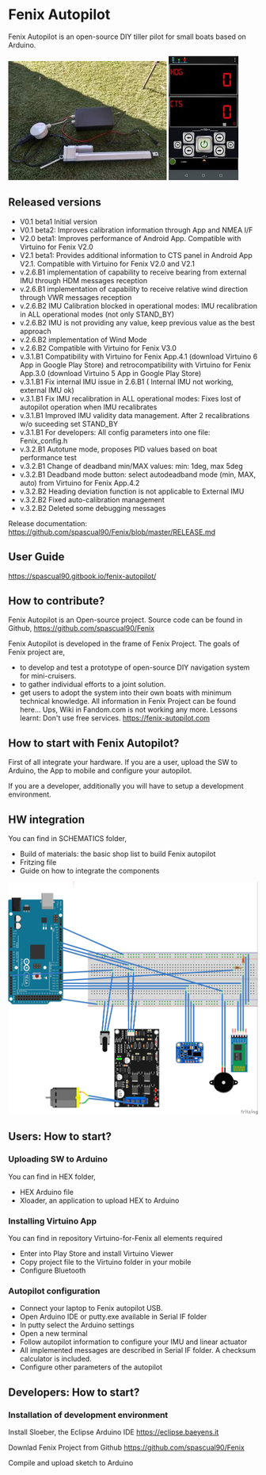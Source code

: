 # Fenix Autopilot
Fenix Autopilot is an open-source DIY tiller pilot for small boats based on Arduino.

<img alt="README-df951d2a.jpg" src="assets/README-df951d2a.jpg" width="" height="" >

<img alt="README-ddf88130.jpg" src="assets/README-ddf88130.jpg" width="" height="" >

## Released versions
- V0.1 beta1 Initial version
- V0.1 beta2: Improves calibration information through App and NMEA I/F
- V2.0 beta1: Improves performance of Android App.  Compatible with Virtuino for Fenix V2.0
- V2.1 beta1: Provides additional information to CTS panel in Android App V2.1. Compatible with Virtuino for Fenix V2.0 and V2.1
- v.2.6.B1 implementation of capability to receive bearing from external IMU through HDM messages reception
- v.2.6.B1 implementation of capability to receive relative wind direction through VWR messages reception
- v.2.6.B2 IMU Calibration blocked in operational modes: IMU recalibration in ALL operational modes (not only STAND_BY)
- v.2.6.B2 IMU is not providing any value, keep previous value as the best approach
- v.2.6.B2 implementation of Wind Mode
- v.2.6.B2 Compatible with Virtuino for Fenix V3.0
- v.3.1.B1 Compatibility with Virtuino for Fenix App.4.1 (download Virtuino 6 App in Google Play Store) and retrocompatibility with Virtuino for Fenix App.3.0 (download Virtuino 5 App in Google Play Store)
- v.3.1.B1 Fix internal IMU issue in 2.6.B1 ( Internal IMU not working, external IMU ok)
- v.3.1.B1 Fix IMU recalibration in ALL operational modes: Fixes lost of autopilot operation when IMU recalibrates
- v.3.1.B1 Improved IMU validity data management. After 2 recalibrations w/o suceeding set STAND_BY
- v.3.1.B1 For developers: All config parameters into one file: Fenix_config.h
- v.3.2.B1 Autotune mode, proposes PID values based on boat performance test
- v.3.2.B1 Change of deadband min/MAX values: min: 1deg, max 5deg
- v.3.2.B1 Deadband mode button: select autodeadband mode (min, MAX, auto) from Virtuino for Fenix App.4.2
- v.3.2.B2 Heading deviation function is not applicable to External IMU
- v.3.2.B2 Fixed auto-calibration management
- v.3.2.B2 Deleted some debugging messages


Release documentation:
https://github.com/spascual90/Fenix/blob/master/RELEASE.md


## User Guide
https://spascual90.gitbook.io/fenix-autopilot/

## How to contribute?
Fenix Autopilot is an Open-source project. Source code can be found in Github,
https://github.com/spascual90/Fenix

Fenix Autopilot is developed in the frame of Fenix Project.
The goals of Fenix project are,
- to develop and test a prototype of open-source DIY navigation system for mini-cruisers.  
- to gather individual efforts to a joint solution.
- get users to adopt the system into their own boats with minimum technical knowledge.
All information in Fenix Project can be found here... Ups, Wiki in Fandom.com is not working any more. Lessons learnt: Don't use free services.
https://fenix-autopilot.com

## How to start with Fenix Autopilot?
First of all integrate your hardware.
If you are a user, upload the SW to Arduino, the App to mobile and configure your autopilot.

If you are a developer, additionally you will have to setup a development environment.
## HW integration
You can find in SCHEMATICS folder,
- Build of materials: the basic shop list to build Fenix autopilot
- Fritzing file
- Guide on how to integrate the components
<img alt="README-e8ba2418.jpg" src="assets/README-e8ba2418.jpg" width="" height="" >

## Users: How to start?
### Uploading SW to Arduino
You can find in HEX folder,
- HEX Arduino file
- Xloader, an application to upload HEX to Arduino

### Installing Virtuino App
You can find in repository Virtuino-for-Fenix all elements required
- Enter into Play Store and install Virtuino Viewer
- Copy project file to the Virtuino folder in your mobile
- Configure Bluetooth

### Autopilot configuration
- Connect your laptop to Fenix autopilot USB.
- Open Arduino IDE or putty.exe available in Serial IF folder
- In putty select the Arduino settings
- Open a new terminal
- Follow autopilot information to configure your IMU and linear actuator
- All implemented messages are described in Serial IF folder. A checksum calculator is included.
- Configure other parameters of the autopilot

## Developers: How to start?
### Installation of development environment
Install Sloeber, the Eclipse Arduino IDE https://eclipse.baeyens.it

Downlad Fenix Project from Github https://github.com/spascual90/Fenix

Compile and upload sketch to Arduino
